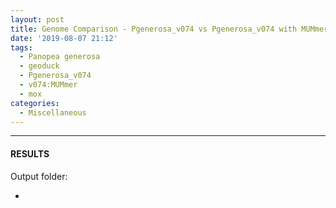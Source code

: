 ```yaml
---
layout: post
title: Genome Comparison - Pgenerosa_v074 vs Pgenerosa_v074 with MUMmer on Mox
date: '2019-08-07 21:12'
tags: 
  - Panopea generosa
  - geoduck
  - Pgenerosa_v074
  - v074:MUMmer
  - mox
categories: 
  - Miscellaneous
---
```




---

#### RESULTS

Output folder:

- []()

